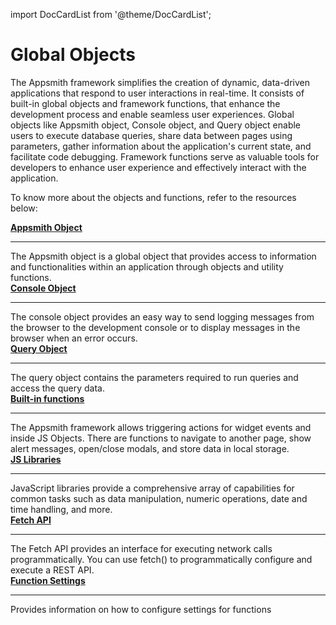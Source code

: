 import DocCardList from '@theme/DocCardList';

# Global Objects

The Appsmith framework simplifies the creation of dynamic, data-driven applications that respond to user interactions in real-time. It consists of built-in global objects and framework functions, that enhance the development process and enable seamless user experiences. Global objects like Appsmith object, Console object, and Query object enable users to execute database queries, share data between pages using parameters, gather information about the application's current state, and facilitate code debugging. Framework functions serve as valuable tools for developers to enhance user experience and effectively interact with the application.

To know more about the objects and functions, refer to the resources below:

<div className="containerGridSampleApp">
  <div className="containerColumnSampleApp columnGrid column-one">
        <div className="containerCol">
            <a href="/reference/appsmith-framework/context-object"><strong>Appsmith Object</strong>
            </a>
        </div> <hr/>
        <div className="containerDescription">The Appsmith object is a global object that provides access to information and functionalities within an application through objects and utility functions.</div>
    </div>
    <div className="containerColumnSampleApp columnGrid column-two">
        <div className="containerCol">
           <a href="/reference/appsmith-framework/console-object"><strong>Console Object</strong></a>
        </div><hr/>
        <div className="containerDescription">The console object provides an easy way to send logging messages from the browser to the development console or to display messages in the browser when an error occurs.</div>
    </div>
</div>
<div className="containerGridSampleApp">
    <div className="containerColumnSampleApp columnGrid column-one">
        <div className="containerCol">
            <a href="/reference/appsmith-framework/query-object"><strong>Query Object</strong></a>
        </div> <hr/>
        <div className="containerDescription">The query object contains the parameters required to run queries and access the query data.</div>
    </div>
    <div className="containerColumnSampleApp columnGrid column-two">
        <div className="containerCol">
           <a href="/reference/appsmith-framework/widget-actions"><strong>Built-in functions</strong></a>
        </div><hr/>
        <div className="containerDescription">The Appsmith framework allows triggering actions for widget events and inside JS Objects. There are functions to navigate to another page, show alert messages, open/close modals, and store data in local storage. </div>
    </div>
</div>

<div className="containerGridSampleApp">
    <div className="containerColumnSampleApp columnGrid column-one">
        <div className="containerCol">
            <a href="/write-code/reference/Built-in-JS-Libraries"><strong>JS Libraries</strong></a>
        </div> <hr/>
        <div className="containerDescription">JavaScript libraries provide a comprehensive array of capabilities for common tasks such as data manipulation, numeric operations, date and time handling, and more. </div>
    </div>
    <div className="containerColumnSampleApp columnGrid column-two">
        <div className="containerCol">
           <a href="/write-code/reference/Fetch-API"><strong>Fetch API</strong></a>
        </div><hr/>
        <div className="containerDescription">The Fetch API provides an interface for executing network calls programmatically. You can use fetch() to programmatically configure and execute a REST API.</div>
    </div>
</div>

<div className="containerGridSampleApp">
    <div className="containerColumnSampleApp columnGrid column-one">
        <div className="containerCol">
            <a href="/core-concepts/writing-code/javascript-editor-beta/asynchronous-javascript-function-settings"><strong>Function Settings</strong></a>
        </div> <hr/>
        <div className="containerDescription">Provides information on how to configure settings for functions </div>
</div>
     <div className="columnGrid column-two" style={{margin: "10px"}}>
    </div>
</div>
